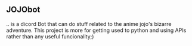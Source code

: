 ## JOJObot
.. is a dicord Bot that can do stuff related to the anime jojo's bizarre adventure.
This project is more for getting used to python and using APIs rather than any useful funcionality;)
